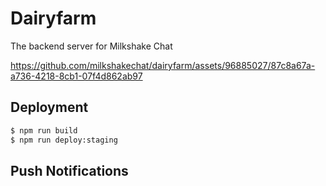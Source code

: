 # Dairyfarm

The backend server for Milkshake Chat



https://github.com/milkshakechat/dairyfarm/assets/96885027/87c8a67a-a736-4218-8cb1-07f4d862ab97



## Deployment

```sh
$ npm run build
$ npm run deploy:staging
```

## Push Notifications
